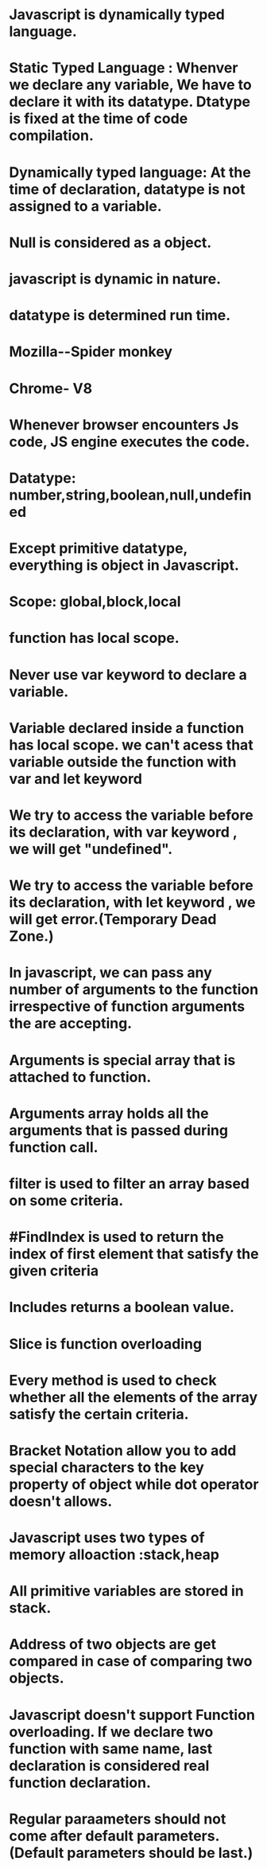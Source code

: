 # Javascript is dynamically typed language.
# Static Typed Language : Whenver we declare any variable, We have to declare it with its datatype. Dtatype is fixed at the time of code compilation.

# Dynamically typed language: At the time of declaration, datatype is not assigned to a variable.

# Null is considered as a object.
# javascript is dynamic in nature.
# datatype is determined run time.

# Mozilla--Spider monkey
# Chrome- V8

# Whenever browser encounters Js code, JS engine executes the code.

# Datatype: number,string,boolean,null,undefined
# Except primitive datatype, everything is object in Javascript.
# Scope: global,block,local

# function has local scope.
# Never use var keyword to declare a variable.

# Variable declared inside a function has local scope. we can't acess that variable outside the function with var and let keyword

# We try to access the variable before its declaration, with var keyword , we will get "undefined".

# We try to access the variable before its declaration, with let keyword , we will get error.(Temporary Dead Zone.)

# In javascript, we can pass any number of arguments to the function irrespective of function arguments the are accepting.

# Arguments is special array that is attached to function.
# Arguments array holds all the arguments that is passed during function call.

# filter is used to filter an array based on some criteria.

# #FindIndex is used to return the index of first element that satisfy the given criteria

# Includes returns a boolean value.

# Slice is function overloading

# Every method is used to check whether all the elements of the array satisfy the certain criteria.

# Bracket Notation allow you to add special characters to the key property of object while dot operator doesn't allows.

# Javascript uses two types of memory alloaction :stack,heap
# All primitive variables are stored in stack.

# Address of two objects are get compared in case of comparing two objects.


# Javascript doesn't support Function overloading. If we declare two function with same name, last declaration is considered real function declaration.

# Regular paraameters should not come after default parameters.(Default parameters should be last.)

